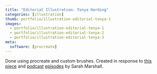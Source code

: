 ```yaml
---
title: "Editorial Illustration: Tonya Harding"
categories: [illustration]
thumb: portfolio/illustration-editorial-tonya-1
images:
  - portfolio/illustration-editorial-tonya-1
  - portfolio/illustration-editorial-tonya-2
  - portfolio/illustration-editorial-tonya-3
meta:
  software: [procreate]
---
```

Done using procreate and custom brushes. Created in response to [this piece](https://www.thebeliever.net/remote-control/) and [podcast](https://episodes.fm/1380008439/episode/aHR0cHM6Ly9yb3R0ZW5pbmRlbm1hcmsub3JnLz9wPTExODg5) [episodes](https://episodes.fm/1380008439/episode/aHR0cHM6Ly9yb3R0ZW5pbmRlbm1hcmsub3JnLz9wPTExODk1) by Sarah Marshall.